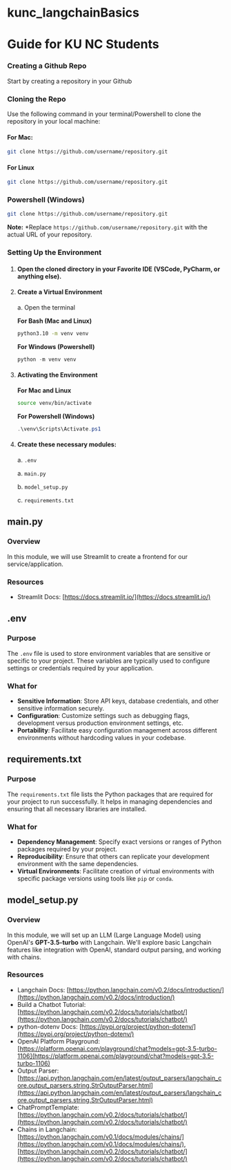 # kunc_langchainBasics

# Guide for KU NC Students

### Creating a Github Repo
Start by creating a repository in your Github

### Cloning the Repo
Use the following command in your terminal/Powershell to clone the repository in your local machine:

#### For Mac:
```sh
git clone https://github.com/username/repository.git
```
#### For Linux
```sh
git clone https://github.com/username/repository.git
```

### Powershell (Windows)
```sh
git clone https://github.com/username/repository.git
```

**Note:** 
*Replace `https://github.com/username/repository.git` with the actual URL of your repository.

### Setting Up the Environment
1. #### Open the cloned directory in your Favorite IDE (VSCode, PyCharm, or anything else).

2. #### Create a Virtual Environment

    a. Open the terminal
    
    **For Bash (Mac and Linux)**
    ```sh
    python3.10 -m venv venv
    ```

    **For Windows (Powershell)**
    ```powershell
    python -m venv venv
    ```

3. #### Activating the Environment

    **For Mac and Linux**
    ```sh
    source venv/bin/activate
    ```

    **For Powershell (Windows)**
    ```powershell
    .\venv\Scripts\Activate.ps1
    ```


4. #### Create these necessary modules:

    a. `.env`

    a. `main.py`
    
    b. `model_setup.py`
    
    c. `requirements.txt`

## main.py

### Overview
In this module, we will use Streamlit to create a frontend for our service/application.

### Resources
- Streamlit Docs: [https://docs.streamlit.io/](https://docs.streamlit.io/)

## .env

### Purpose
The `.env` file is used to store environment variables that are sensitive or specific to your project. These variables are typically used to configure settings or credentials required by your application.

### What for
- **Sensitive Information**: Store API keys, database credentials, and other sensitive information securely.
- **Configuration**: Customize settings such as debugging flags, development versus production environment settings, etc.
- **Portability**: Facilitate easy configuration management across different environments without hardcoding values in your codebase.

## requirements.txt

### Purpose
The `requirements.txt` file lists the Python packages that are required for your project to run successfully. It helps in managing dependencies and ensuring that all necessary libraries are installed.

### What for
- **Dependency Management**: Specify exact versions or ranges of Python packages required by your project.
- **Reproducibility**: Ensure that others can replicate your development environment with the same dependencies.
- **Virtual Environments**: Facilitate creation of virtual environments with specific package versions using tools like `pip` or `conda`.



## model_setup.py

### Overview
In this module, we will set up an LLM (Large Language Model) using OpenAI's **GPT-3.5-turbo** with Langchain. We'll explore basic Langchain features like integration with OpenAI, standard output parsing, and working with chains.

### Resources
- Langchain Docs: [https://python.langchain.com/v0.2/docs/introduction/](https://python.langchain.com/v0.2/docs/introduction/)
- Build a Chatbot Tutorial: [https://python.langchain.com/v0.2/docs/tutorials/chatbot/](https://python.langchain.com/v0.2/docs/tutorials/chatbot/)
- python-dotenv Docs: [https://pypi.org/project/python-dotenv/](https://pypi.org/project/python-dotenv/)
- OpenAI Platform Playground: [https://platform.openai.com/playground/chat?models=gpt-3.5-turbo-1106](https://platform.openai.com/playground/chat?models=gpt-3.5-turbo-1106)
- Output Parser: [https://api.python.langchain.com/en/latest/output_parsers/langchain_core.output_parsers.string.StrOutputParser.html](https://api.python.langchain.com/en/latest/output_parsers/langchain_core.output_parsers.string.StrOutputParser.html)
- ChatPromptTemplate: [https://python.langchain.com/v0.2/docs/tutorials/chatbot/](https://python.langchain.com/v0.2/docs/tutorials/chatbot/)
- Chains in Langchain: [https://python.langchain.com/v0.1/docs/modules/chains/](https://python.langchain.com/v0.1/docs/modules/chains/), [https://python.langchain.com/v0.2/docs/tutorials/chatbot/](https://python.langchain.com/v0.2/docs/tutorials/chatbot/)
    






